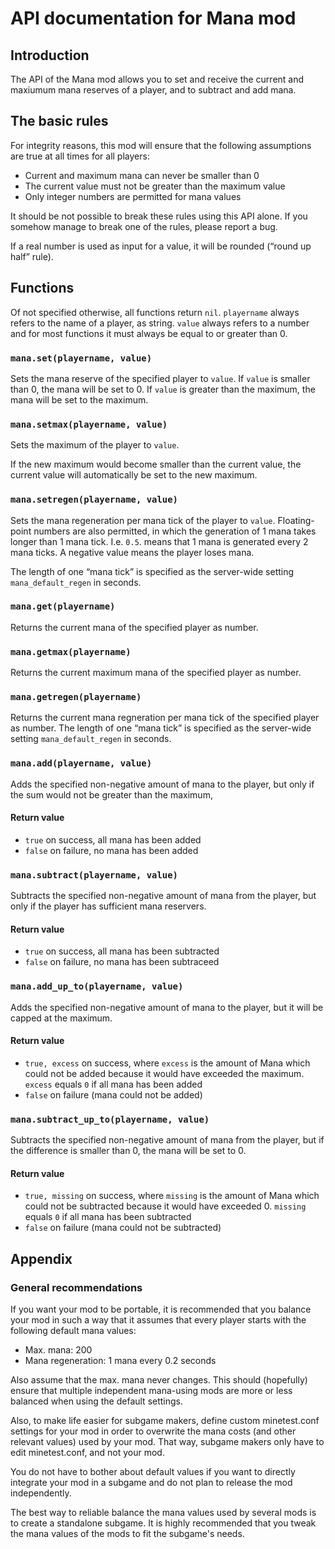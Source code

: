 API documentation for Mana mod
==============================

## Introduction
The API of the Mana mod allows you to set and receive
the current and maxiumum mana reserves of a player,
and to subtract and add mana.

## The basic rules
For integrity reasons, this mod will ensure that the following assumptions
are true at all times for all players:

* Current and maximum mana can never be smaller than 0
* The current value must not be greater than the maximum value
* Only integer numbers are permitted for mana values

It should be not possible to break these rules using this API alone.
If you somehow manage to break one of the rules, please report a bug.

If a real number is used as input for a value, it will be rounded
(“round up half” rule).

## Functions
Of not specified otherwise, all functions return `nil`.
`playername` always refers to the name of a player, as string.
`value` always refers to a number and for most functions it must always be equal to or greater than 0.


### `mana.set(playername, value)`
Sets the mana reserve of the specified player to `value`.
If `value` is smaller than 0, the mana will be set to 0.
If `value` is greater than the maximum, the mana will be set to the maximum.


### `mana.setmax(playername, value)`
Sets the maximum of the player to `value`.

If the new maximum would become smaller than the current value,
the current value will automatically be set to
the new maximum.

### `mana.setregen(playername, value)`
Sets the mana regeneration per mana tick of the player to `value`.
Floating-point numbers are also permitted, in which the generation
of 1 mana takes longer than 1 mana tick. I.e. `0.5`. means
that 1 mana is generated every 2 mana ticks. A negative value means the
player loses mana.


The length of one “mana tick” is specified as the server-wide setting
`mana_default_regen` in seconds.


### `mana.get(playername)`
Returns the current mana of the specified player as number.


### `mana.getmax(playername)`
Returns the current maximum mana of the specified player as number.


### `mana.getregen(playername)`
Returns the current mana regneration per mana tick of the specified
player as number.
The length of one “mana tick” is specified as the server-wide setting
`mana_default_regen` in seconds.


### `mana.add(playername, value)`
Adds the specified non-negative amount of mana to the player, but only
if the sum would not be greater than the maximum,

#### Return value
* `true` on success, all mana has been added
* `false` on failure, no mana has been added


### `mana.subtract(playername, value)`
Subtracts the specified non-negative amount of mana from the player,
but only if the player has sufficient mana reservers.

#### Return value
* `true` on success, all mana has been subtracted
* `false` on failure, no mana has been subtraceed


### `mana.add_up_to(playername, value)`
Adds the specified non-negative amount of mana to the player, but it will
be capped at the maximum.

#### Return value
* `true, excess` on success, where `excess` is the amount of Mana which could not be added because it would have exceeded the maximum. `excess` equals `0` if all mana has been added
* `false` on failure (mana could not be added)


### `mana.subtract_up_to(playername, value)`
Subtracts the specified non-negative amount of mana from the player,
but if the difference is smaller than 0, the mana will be set to 0.

#### Return value
* `true, missing` on success, where `missing` is the amount of Mana which could not be subtracted because it would have exceeded 0. `missing` equals `0` if all mana has been subtracted
* `false` on failure (mana could not be subtracted)


## Appendix
### General recommendations
If you want your mod to be portable, it is recommended that you balance your mod in such a way that it assumes
that every player starts with the following default mana values:

* Max. mana: 200
* Mana regeneration: 1 mana every 0.2 seconds

Also assume that the max. mana never changes.
This should (hopefully) ensure that multiple independent mana-using mods are more or less balanced when using
the default settings.

Also, to make life easier for subgame makers, define custom minetest.conf settings for your mod in order to
overwrite the mana costs (and other relevant values) used by your mod. That way, subgame makers only have to edit
minetest.conf, and not your mod.

You do not have to bother about default values if you want to directly integrate your mod in a subgame and do
not plan to release the mod independently.

The best way to reliable balance the mana values used by several mods is to create a standalone subgame. It is
highly recommended that you tweak the mana values of the mods to fit the subgame's needs.

